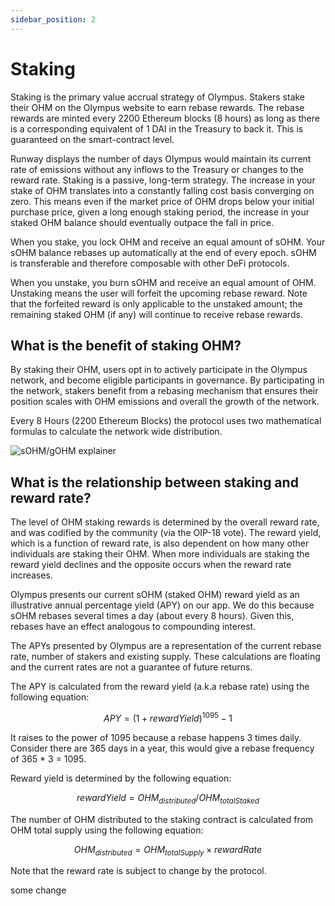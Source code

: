 ```yaml
---
sidebar_position: 2
---
```


# Staking

Staking is the primary value accrual strategy of Olympus. Stakers stake their OHM on the Olympus website to earn rebase rewards. The rebase rewards are minted every 2200 Ethereum blocks (8 hours) as long as there is a corresponding equivalent of 1 DAI in the Treasury to back it. This is guaranteed on the smart-contract level.

Runway displays the number of days Olympus would maintain its current rate of emissions without any inflows to the Treasury or changes to the reward rate.
Staking is a passive, long-term strategy. The increase in your stake of OHM translates into a constantly falling cost basis converging on zero. This means even if the market price of OHM drops below your initial purchase price, given a long enough staking period, the increase in your staked OHM balance should eventually outpace the fall in price.

When you stake, you lock OHM and receive an equal amount of sOHM. Your sOHM balance rebases up automatically at the end of every epoch. sOHM is transferable and therefore composable with other DeFi protocols.

When you unstake, you burn sOHM and receive an equal amount of OHM. Unstaking means the user will forfeit the upcoming rebase reward. Note that the forfeited reward is only applicable to the unstaked amount; the remaining staked OHM (if any) will continue to receive rebase rewards.

## What is the benefit of staking OHM?

By staking their OHM, users opt in to actively participate in the Olympus network, and become eligible participants in governance. By participating in the network, stakers benefit from a rebasing mechanism that ensures their position scales with OHM emissions and overall the growth of the network.

Every 8 Hours (2200 Ethereum Blocks) the protocol uses two mathematical formulas to calculate the network wide distribution.

![sOHM/gOHM explainer](/gitbook/assets/sohmgohm.png)

## What is the relationship between staking and reward rate?

The level of OHM staking rewards is determined by the overall reward rate, and was codified by the community (via the OIP-18 vote). The reward yield, which is a function of reward rate, is also dependent on how many other individuals are staking their OHM. When more individuals are staking the reward yield declines and the opposite occurs when the reward rate increases.

Olympus presents our current sOHM (staked OHM) reward yield as an illustrative annual percentage yield (APY) on our app. We do this because sOHM rebases several times a day (about every 8 hours). Given this, rebases have an effect analogous to compounding interest.

The APYs presented by Olympus are a representation of the current rebase rate, number of stakers and existing supply.  These calculations are floating and the current rates are not a guarantee of future returns.

The APY is calculated from the reward yield \(a.k.a rebase rate\) using the following equation:

$$
APY = ( 1 + rewardYield )^{1095} - 1
$$

It raises to the power of 1095 because a rebase happens 3 times daily. Consider there are 365 days in a year, this would give a rebase frequency of 365 \* 3 = 1095.

Reward yield is determined by the following equation:

$$
rewardYield = OHM_{distributed} / OHM_{totalStaked}
$$

The number of OHM distributed to the staking contract is calculated from OHM total supply using the following equation:

$$
OHM_{distributed} = OHM_{totalSupply} \times rewardRate
$$

Note that the reward rate is subject to change by the protocol.

some change
